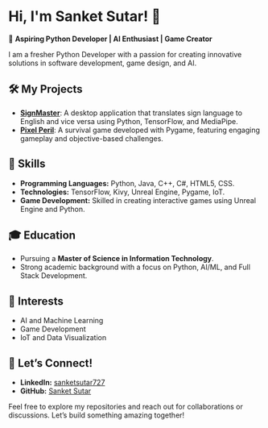 # Hi, I'm Sanket Sutar! 👋  

🚀 **Aspiring Python Developer | AI Enthusiast | Game Creator**  

I am a fresher Python Developer with a passion for creating innovative solutions in software development, game design, and AI.  

## 🛠️ My Projects  
- **[SignMaster](https://github.com/your-repo-link)**: A desktop application that translates sign language to English and vice versa using Python, TensorFlow, and MediaPipe.  
- **[Pixel Peril](https://github.com/your-repo-link)**: A survival game developed with Pygame, featuring engaging gameplay and objective-based challenges.  

## 🌟 Skills  
- **Programming Languages:** Python, Java, C++, C#, HTML5, CSS.  
- **Technologies:** TensorFlow, Kivy, Unreal Engine, Pygame, IoT.  
- **Game Development:** Skilled in creating interactive games using Unreal Engine and Python.  

## 🎓 Education  
- Pursuing a **Master of Science in Information Technology**.  
- Strong academic background with a focus on Python, AI/ML, and Full Stack Development.  

## 🌱 Interests  
- AI and Machine Learning  
- Game Development  
- IoT and Data Visualization  

## 🤝 Let’s Connect!  
- **LinkedIn:** [sanketsutar727](https://www.linkedin.com/in/sanketsutar727/)  
- **GitHub:** [Sanket Sutar](https://github.com/SanketSutar123)  

Feel free to explore my repositories and reach out for collaborations or discussions. Let’s build something amazing together!  
